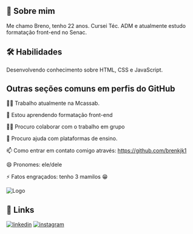 
## 🚀 Sobre mim
 Me chamo Breno, tenho 22 anos. Cursei Téc. ADM e atualmente estudo formatação front-end no Senac.

## 🛠 Habilidades
Desenvolvendo conhecimento sobre HTML, CSS e JavaScript.


## Outras seções comuns em perfis do GitHub
👩‍💻 Trabalho atualmente na Mcassab.

🧠 Estou aprendendo formatação front-end

👯‍♀️ Procuro colaborar com o trabalho em grupo

🤔 Procuro ajuda com plataformas de ensino.

📫 Como entrar em contato comigo através: https://github.com/brenkjk1

😄 Pronomes: ele/dele

⚡️ Fatos engraçados: tenho 3 mamilos 😁


![Logo](https://cdn-icons-png.flaticon.com/512/4668/4668040.png)


## 🔗 Links
[![linkedin](https://img.shields.io/badge/linkedin-0A66C2?style=for-the-badge&logo=linkedin&logoColor=white)](https://www.linkedin.com/in/breno-silva-lima?utm_source=share&utm_campaign=share_via&utm_content=profile&utm_medium=ios_app)
[![instagram](https://img.shields.io/badge/Instagram-E4405F?style=for-the-badge&logo=instagram&logoColor=white)](https://www.instagram.com/brenkjk?igsh=aHR4dmpubHRvY2xk&utm_source=qr
)
